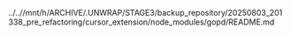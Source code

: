 ../..//mnt/h/ARCHIVE/.UNWRAP/STAGE3/backup_repository/20250803_201338_pre_refactoring/cursor_extension/node_modules/gopd/README.md
